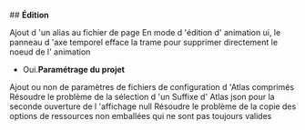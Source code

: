 ##﻿ **Édition**

Ajout d 'un alias au fichier de page
En mode d 'édition d' animation ui, le panneau d 'axe temporel efface la trame pour supprimer directement le noeud de l' animation

- Oui.**Paramétrage du projet**

Ajout ou non de paramètres de fichiers de configuration d 'Atlas comprimés
Résoudre le problème de la sélection d 'un Suffixe d' Atlas json pour la seconde ouverture de l 'affichage null
Résoudre le problème de la copie des options de ressources non emballées qui ne sont pas toujours valides






